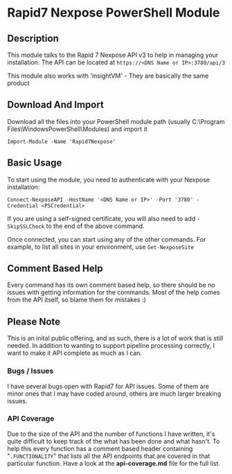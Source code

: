 # Rapid7 Nexpose PowerShell Module
## Description
This module talks to the Rapid 7 Nexpose API v3 to help in managing your installation.
The API can be located at `https://<DNS Name or IP>:3780/api/3`

This module also works with 'insightVM' - They are basically the same product


## Download And Import
Download all the files into your PowerShell module path (usually C:\Program Files\WindowsPowerShell\Modules) and import it

`Import-Module -Name 'Rapid7Nexpose'`

## Basic Usage
To start using the module, you need to authenticate with your Nexpose installation:

`Connect-NexposeAPI -HostName '<DNS Name or IP>' -Port '3780' -Credential <PSCredential>`

If you are using a self-signed certificate, you will also need to add `-SkipSSLCheck` to the end of the above command.

Once connected, you can start using any of the other commands.
For example, to list all sites in your environment, use `Get-NexposeSite`

## Comment Based Help
Every command has its own comment based help, so there should be no issues with getting information for the commands.
Most of the help comes from the API itself, so blame them for mistakes  :)


## Please Note
This is an inital public offering, and as such, there is a lot of work that is still needed.
In addition to wanting to support pipeline processing correctly, I want to make it API complete as much as I can.

### Bugs / Issues
I have several bugs open with Rapid7 for API issues.
Some of them are minor ones that I may have coded around, others are much larger breaking issues.

### API Coverage
Due to the size of the API and the number of functions I have written, it's quite difficult to keep track of the what has been done and what hasn't.  To help this every function has a comment based header containing "`.FUNCTIONALITY`"  that lists all the API endpoints that are covered in that particular function.  Have a look at the **api-coverage.md** file for the full list.

